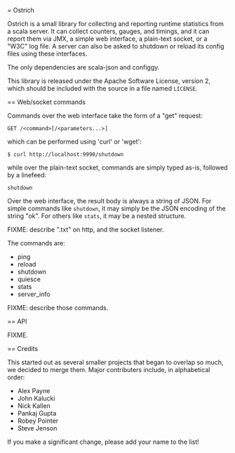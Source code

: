 = Ostrich

Ostrich is a small library for collecting and reporting runtime statistics from a scala server. It
can collect counters, gauges, and timings, and it can report them via JMX, a simple web interface, a
plain-text socket, or a "W3C" log file. A server can also be asked to shutdown or reload its config
files using these interfaces.

The only dependencies are scala-json and configgy.

This library is released under the Apache Software License, version 2, which should be included with
the source in a file named `LICENSE`.


== Web/socket commands

Commands over the web interface take the form of a "get" request:

    GET /<command>[/<parameters...>]

which can be performed using 'curl' or 'wget':

    $ curl http://localhost:9990/shutdown

while over the plain-text socket, commands are simply typed as-is, followed by a linefeed:

    shutdown

Over the web interface, the result body is always a string of JSON. For simple commands like
`shutdown`, it may simply be the JSON encoding of the string "ok". For others like `stats`, it may
be a nested structure.

FIXME: describe ".txt" on http, and the socket listener.

The commands are:

- ping
- reload
- shutdown
- quiesce
- stats
- server_info

FIXME: describe those commands.


== API

FIXME.


== Credits

This started out as several smaller projects that began to overlap so much, we decided to merge
them. Major contributers include, in alphabetical order:

- Alex Payne
- John Kalucki
- Nick Kallen
- Pankaj Gupta
- Robey Pointer
- Steve Jenson

If you make a significant change, please add your name to the list!
